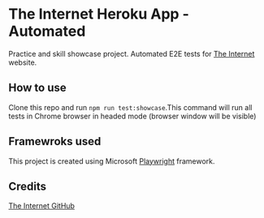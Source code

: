 # The Internet Heroku App - Automated

Practice and skill showcase project.
Automated E2E tests for [The Internet](https://the-internet.herokuapp.com/) website.

## How to use

Clone this repo and run `npm run test:showcase`.This command will run all tests in Chrome browser in headed mode (browser window will be visible)

## Framewroks used

This project is created using Microsoft [Playwright](https://playwright.dev/) framework.

## Credits

[The Internet GitHub](https://github.com/saucelabs/the-internet)
